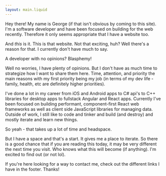 ```yaml
---
layout: main.liquid
---
```


Hey there! My name is George (if that isn't obvious by coming to this site). I'm a software developer and have been focused on building for the web recently. Therefore it only seems appropriate that I have a website too.

And _this_ is it. This is that website. Not that exciting, huh? Well there's a reason for that. I currently don't have much to say.

A developer with no opinions? Blasphemy!

Well no worries, I have plenty of opinions. But I don't have as much time to strategize how I want to share them here. Time, attention, and priority the main reasons with my first priority being my job (in terms of my dev life - family, health, etc are definitely higher priorities).

I've done a lot in my career from iOS and Android apps to C# api's to C++ libraries for desktop apps to fullstack Angular and React apps. Currently I've been focused on building performant, component-first React web frameworks as well as client side JavaScript libraries for managing data. Outside of work, I still like to code and tinker and build (and destroy) and mostly iterate and learn new things.

So yeah - that takes up a lot of time and headspace.

But I have a space and that's a start. It gives me a place to iterate. So there is a good chance that if you are reading this today, it may be very different the next time you visit. Who knows what this will become (if anything). I'm excited to find out (or not lol).

If you're here looking for a way to contact me, check out the different links I have in the footer. Thanks!
